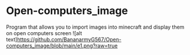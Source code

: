 # Open-computers_image
Program that allows you to import images into minecraft and display them on open computers screen
![alt text]https://github.com/BananarmyG567/Open-computers_image/blob/main/e1.png?raw=true
